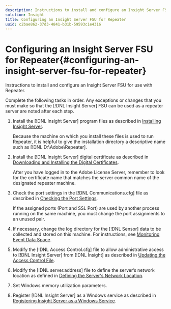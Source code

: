 ```yaml
---
description: Instructions to install and configure an Insight Server FSU for use with Repeater.
solution: Insight
title: Configuring an Insight Server FSU for Repeater
uuid: c2bae862-37d3-4841-b31b-59593c1e4316
---
```


# Configuring an Insight Server FSU for Repeater{#configuring-an-insight-server-fsu-for-repeater}

Instructions to install and configure an Insight Server FSU for use with Repeater.

Complete the following tasks in order. Any exceptions or changes that you must make so that the [!DNL Insight Server] FSU can be used as a repeater server are noted after each step. 

1. Install the [!DNL Insight Server] program files as described in [Installing Insight Server](../../../../home/c-inst-svr/c-install-ins-svr/c-install-ins-svr.md#concept-1c796b4ca427474f99ec6ba34d8254cd).

   Because the machine on which you install these files is used to run Repeater, it is helpful to give the installation directory a descriptive name such as [!DNL D:\Adobe\Repeater]. 

1. Install the [!DNL Insight Server] digital certificate as described in [Downloading and Installing the Digital Certificates](../../../../home/c-inst-svr/c-install-ins-svr/t-install-proc-inst-svr-dpu/c-dnld-dgtl-cert/c-dnld-dgtl-cert.md#concept-4f79c240492f4e52b6375b4b3bbefa17).

   After you have logged in to the Adobe License Server, remember to look for the certificate name that matches the server common name of the designated repeater machine. 

1. Check the port settings in the [!DNL Communications.cfg] file as described in [Checking the Port Settings](../../../../home/c-inst-svr/c-install-ins-svr/t-install-proc-inst-svr-dpu/t-chk-pt-stgs.md#task-a91191b0a19e4437aa535a27c734ae64).

   If the assigned ports (Port and SSL Port) are used by another process running on the same machine, you must change the port assignments to an unused pair. 

1. If necessary, change the log directory for the [!DNL Sensor] data to be collected and stored on this machine. For instructions, see [Monitoring Event Data Space](../../../../home/c-inst-svr/c-admin-inst-svr/c-mntr-disk-spc/t-mntr-evt-data-spc.md#task-a54d4bd16b96437f943cd09e5d848440).
1. Modify the [!DNL Access Control.cfg] file to allow administrative access to [!DNL Insight Server] from [!DNL Insight] as described in [Updating the Access Control File](../../../../home/c-inst-svr/c-install-ins-svr/t-install-proc-inst-svr-dpu/c-updt-accss-ctrl-file.md#concept-fb9aa0c0e0664c018528f56d01c4808d).
1. Modify the [!DNL server.address] file to define the server’s network location as defined in [Defining the Server's Network Location](../../../../home/c-inst-svr/c-install-ins-svr/t-install-proc-inst-svr-dpu/c-svrs-ntwk-loc/c-svrs-ntwk-loc.md#concept-87dd2aa3448c415ca1285bc445a8c649).
1. Set Windows memory utilization parameters.
1. Register [!DNL Insight Server] as a Windows service as described in [Registering Insight Server as a Windows Service](../../../../home/c-inst-svr/c-install-ins-svr/t-install-proc-inst-svr-dpu/c-reg-wdws-svc.md#concept-f2c7aa891d544a2595aa01d0d796a540).
